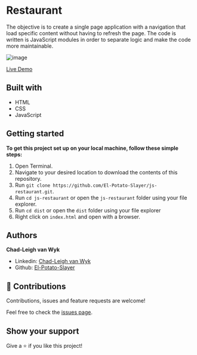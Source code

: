 # Restaurant
The objective is to create a single page application with a navigation that load specific content without having to refresh the page. The code is written is JavaScript modules in order to separate logic and make the code more maintainable.

![image](https://user-images.githubusercontent.com/43865875/111696556-1fa19d80-883d-11eb-9697-fd7c80f0be37.png)

[Live Demo](https://raw.githack.com/El-Potato-Slayer/js-restaurant/feature/dist/index.html)

## Built with
- HTML
- CSS
- JavaScript

## Getting started

**To get this project set up on your local machine, follow these simple steps:**

1. Open Terminal.
2. Navigate to your desired location to download the contents of this repository.
3. Run `git clone https://github.com/El-Potato-Slayer/js-restaurant.git`.
4. Run `cd js-restaurant` or open the `js-restaurant` folder using your file explorer.
5. Run `cd dist` or open the `dist` folder using your file explorer
6. Right click on `index.html` and open with a browser.

## Authors

**Chad-Leigh van Wyk**
- Linkedin: [Chad-Leigh van Wyk](https://www.linkedin.com/in/chad-leigh-van-wyk/ )
- Github: [El-Potato-Slayer](https://github.com/El-Potato-Slayer)


## 🤝 Contributions

Contributions, issues and feature requests are welcome!

Feel free to check the [issues page](issues/).


## Show your support

Give a ⭐️ if you like this project!
